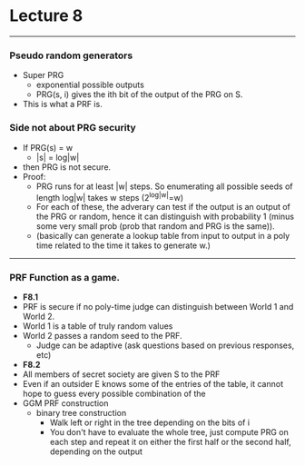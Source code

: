 <h1>Lecture 8</h1>

---

<h3>Pseudo random generators</h3>

  * Super PRG
      - exponential possible outputs
      - PRG(s, i) gives the ith bit of the output of the PRG on S.
  * This is what a PRF is.

<h3>Side not about PRG security</h3>

  * If PRG(s) = w
      - |s| = log|w|
  * then PRG is not secure.
  * Proof:
      - PRG runs for at least |w| steps. So enumerating all possible seeds of length log|w| takes w steps (2<sup>log|w|</sup>=w)
      - For each of these, the adverary can test if the output is an output of the PRG or random, hence it can distinguish with probability 1 (minus some very small prob (prob that random and PRG is the same)).
      - (basically can generate a lookup table from input to output in a poly time related to the time it takes to generate w.)

---

<h3>PRF Function as a game.</h3>

  * __F8.1__
  * PRF is secure if no poly-time judge can distinguish between World 1 and World 2.
  * World 1 is a table of truly random values
  * World 2 passes a random seed to the PRF.
      - Judge can be adaptive (ask questions based on previous responses, etc)
  * __F8.2__
  * All members of secret society are given S to the PRF
  * Even if an outsider E knows some of the entries of the table, it cannot hope to guess every possible combination of the
  * GGM PRF construction
      - binary tree construction
          + Walk left or right in the tree depending on the bits of i
          + You don't have to evaluate the whole tree, just compute PRG on each step and repeat it on either the first half or the second half, depending on the output